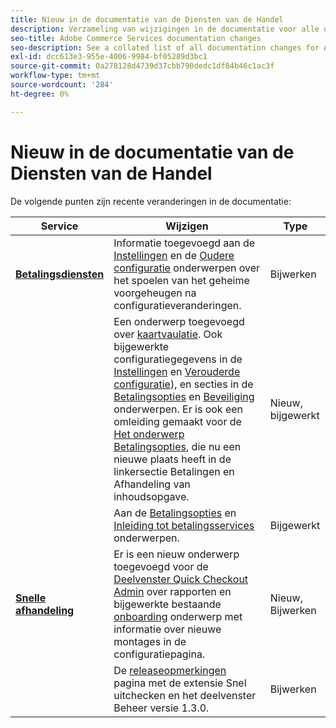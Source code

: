 ```yaml
---
title: Nieuw in de documentatie van de Diensten van de Handel
description: Verzameling van wijzigingen in de documentatie voor alle diensten op het gebied van de handel
seo-title: Adobe Commerce Services documentation changes
seo-description: See a collated list of all documentation changes for Adobe Commerce Services and integration services.
exl-id: dcc613e3-955e-4006-9984-bf05289d3bc1
source-git-commit: 0a278128d4739d37cbb790dedc1df84b46c1ac3f
workflow-type: tm+mt
source-wordcount: '284'
ht-degree: 0%

---
```


# Nieuw in de documentatie van de Diensten van de Handel

De volgende punten zijn recente veranderingen in de documentatie:

| Service | Wijzigen | Type |
|  ---  |  ---  |  ---  |
| [**Betalingsdiensten**](https://experienceleague.adobe.com/docs/commerce-merchant-services/payment-services/guide-overview.html) | Informatie toegevoegd aan de [Instellingen](https://experienceleague.adobe.com/docs/commerce-merchant-services/payment-services/configure/settings.html) en de [Oudere configuratie](https://experienceleague.adobe.com/docs/commerce-merchant-services/payment-services/configure/configure-admin.html) onderwerpen over het spoelen van het geheime voorgeheugen na configuratieveranderingen. | Bijwerken |
|  | Een onderwerp toegevoegd over [kaartvaulatie](https://experienceleague.adobe.com/docs/commerce-merchant-services/payment-services/payments-checkout/vaulting.html#payments-checkout). Ook bijgewerkte configuratiegegevens in de [Instellingen](https://experienceleague.adobe.com/docs/commerce-merchant-services/payment-services/configure/settings.html#card-vaulting) en [Verouderde configuratie](https://experienceleague.adobe.com/docs/commerce-merchant-services/payment-services/configure/configure-admin.html#configure-credit-card-fields)), en secties in de [Betalingsopties](https://experienceleague.adobe.com/docs/commerce-merchant-services/payment-services/payments-checkout/payments-options.html#credit-card-vaulting) en [Beveiliging](https://experienceleague.adobe.com/docs/commerce-merchant-services/payment-services/security.html#card-vaulting) onderwerpen. Er is ook een omleiding gemaakt voor de [Het onderwerp Betalingsopties](https://experienceleague.adobe.com/docs/commerce-merchant-services/payment-services/payments-checkout/payments-options.html), die nu een nieuwe plaats heeft in de linkersectie Betalingen en Afhandeling van inhoudsopgave. | Nieuw, bijgewerkt |
|  | Aan de [Betalingsopties](https://experienceleague.adobe.com/docs/commerce-merchant-services/payment-services/payments-options.html#credit-card-fields) en [Inleiding tot betalingsservices](https://experienceleague.adobe.com/docs/commerce-merchant-services/payment-services/overview.html#features) onderwerpen. | Bijgewerkt |
| [**Snelle afhandeling**](https://experienceleague.adobe.com/docs/commerce-merchant-services/quick-checkout/overview.html) | Er is een nieuw onderwerp toegevoegd voor de [Deelvenster Quick Checkout Admin](https://experienceleague.adobe.com/docs/commerce-merchant-services/quick-checkout/getting-started/quick-checkout-admin-panel/admin-panel.html) over rapporten en bijgewerkte bestaande [onboarding](https://experienceleague.adobe.com/docs/commerce-merchant-services/quick-checkout/getting-started/onboarding.html) onderwerp met informatie over nieuwe montages in de configuratiepagina. | Nieuw, Bijwerken |
|  | De [releaseopmerkingen](https://experienceleague.adobe.com/docs/commerce-merchant-services/quick-checkout/release-notes.html) pagina met de extensie Snel uitchecken en het deelvenster Beheer versie 1.3.0. | Bijwerken |
